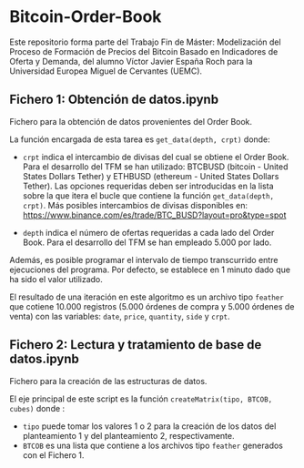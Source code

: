 # Bitcoin-Order-Book

Este repositorio forma parte del Trabajo Fin de Máster: Modelización del Proceso de Formación de Precios del Bitcoin Basado en Indicadores de Oferta y Demanda, del alumno Víctor Javier España Roch para la Universidad Europea Miguel de Cervantes (UEMC).

## Fichero 1: Obtención de datos.ipynb

Fichero para la obtención de datos provenientes del Order Book. 

La función encargada de esta tarea es `get_data(depth, crpt)` donde:

* `crpt` indica el intercambio de divisas del cual se obtiene el Order Book. Para el desarrollo del TFM se han utilizado: BTCBUSD (bitcoin - United States Dollars Tether) y ETHBUSD (ethereum -  United States Dollars Tether). Las opciones requeridas deben ser introducidas en la lista sobre la que itera el bucle que contiene la función `get_data(depth, crpt)`. Más posibles intercambios de divisas disponibles en: https://www.binance.com/es/trade/BTC_BUSD?layout=pro&type=spot

* `depth` indica el número de ofertas requeridas a cada lado del Order Book. Para el desarrollo del TFM se han empleado 5.000 por lado.

Además, es posible programar el intervalo de tiempo transcurrido entre ejecuciones del programa. Por defecto, se establece en 1 minuto dado que ha sido el valor utilizado. 

El resultado de una iteración en este algoritmo es un archivo tipo `feather` que cotiene 10.000 registros (5.000 órdenes de compra y 5.000 órdenes de venta) con las variables: `date`, `price`, `quantity`, `side` y `crpt`. 

## Fichero 2: Lectura y tratamiento de base de datos.ipynb

Fichero para la creación de las estructuras de datos.

El eje principal de este script es la función `createMatrix(tipo, BTCOB, cubes)` donde :

* `tipo` puede tomar los valores 1 o 2 para la creación de los datos del planteamiento 1 y del planteamiento 2, respectivamente.
* `BTCOB` es una lista que contiene a los archivos tipo `feather` generados con el Fichero 1.

